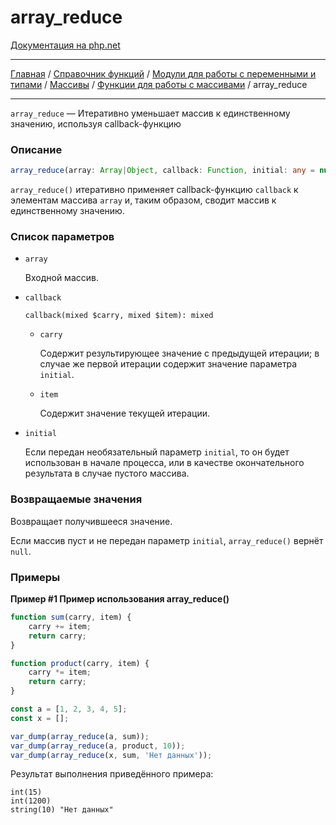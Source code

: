 # array_reduce

[Документация на php.net](https://www.php.net/manual/ru/function.array-reduce.php)

---

[Главная](../../../../../README.md) / [Справочник функций](../../../../funcref.md) /
[Модули для работы с переменными и типами](../../../vartype.md) / [Массивы](../../array.md) /
[Функции для работы с массивами](../func.md) / array_reduce

---

`array_reduce` — Итеративно уменьшает массив к единственному значению, используя callback-функцию

### Описание

```ts
array_reduce(array: Array|Object, callback: Function, initial: any = null);
```

`array_reduce()` итеративно применяет callback-функцию `callback` к элементам массива `array` и,
таким образом, сводит массив к единственному значению.

### Список параметров

-   `array`

    Входной массив.

-   `callback`

    `callback(mixed $carry, mixed $item): mixed`

    -   `carry`

        Содержит результирующее значение с предыдущей итерации; в случае же первой итерации содержит
        значение параметра `initial`.

    -   `item`

        Содержит значение текущей итерации.

-   `initial`

    Если передан необязательный параметр `initial`, то он будет использован в начале процесса, или в
    качестве окончательного результата в случае пустого массива.

### Возвращаемые значения

Возвращает получившееся значение.

Если массив пуст и не передан параметр `initial`, `array_reduce()` вернёт `null`.

### Примеры

**Пример #1 Пример использования array_reduce()**

```js
function sum(carry, item) {
    carry += item;
    return carry;
}

function product(carry, item) {
    carry *= item;
    return carry;
}

const a = [1, 2, 3, 4, 5];
const x = [];

var_dump(array_reduce(a, sum));
var_dump(array_reduce(a, product, 10));
var_dump(array_reduce(x, sum, 'Нет данных'));
```

Результат выполнения приведённого примера:

    int(15)
    int(1200)
    string(10) "Нет данных"
